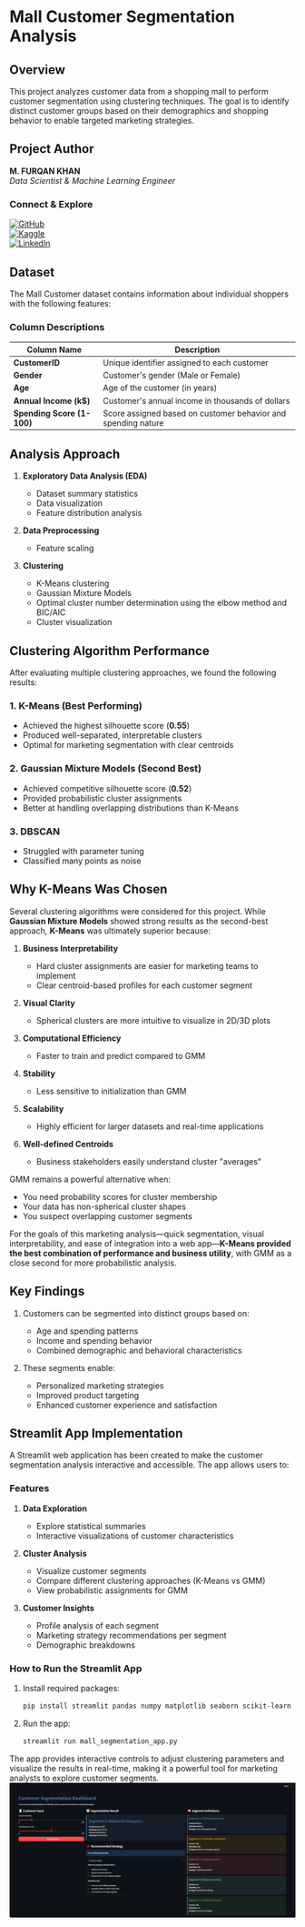 # Mall Customer Segmentation Analysis

## Overview

This project analyzes customer data from a shopping mall to perform customer segmentation using clustering techniques. The goal is to identify distinct customer groups based on their demographics and shopping behavior to enable targeted marketing strategies.

## Project Author

**M. FURQAN KHAN**  
*Data Scientist & Machine Learning Engineer*

### Connect & Explore
[![GitHub](https://img.shields.io/badge/GitHub-100000?style=for-the-badge&logo=github&logoColor=white)](https://github.com/furqank73)  
[![Kaggle](https://img.shields.io/badge/Kaggle-20BEFF?style=for-the-badge&logo=kaggle&logoColor=white)](https://www.kaggle.com/fkgaming)  
[![LinkedIn](https://img.shields.io/badge/LinkedIn-0077B5?style=for-the-badge&logo=linkedin&logoColor=white)](https://www.linkedin.com/in/furqan-khan-256798268/)

## Dataset

The Mall Customer dataset contains information about individual shoppers with the following features:

### Column Descriptions

| Column Name               | Description                                                        |
|---------------------------|--------------------------------------------------------------------|
| **CustomerID**            | Unique identifier assigned to each customer                        |
| **Gender**                | Customer's gender (Male or Female)                                 |
| **Age**                   | Age of the customer (in years)                                     |
| **Annual Income (k$)**    | Customer's annual income in thousands of dollars                   |
| **Spending Score (1-100)**| Score assigned based on customer behavior and spending nature      |

## Analysis Approach

1. **Exploratory Data Analysis (EDA)**
   - Dataset summary statistics
   - Data visualization
   - Feature distribution analysis

2. **Data Preprocessing**
   - Feature scaling

3. **Clustering**
   - K-Means clustering
   - Gaussian Mixture Models
   - Optimal cluster number determination using the elbow method and BIC/AIC
   - Cluster visualization

## Clustering Algorithm Performance

After evaluating multiple clustering approaches, we found the following results:

### 1. **K-Means (Best Performing)**  
- Achieved the highest silhouette score (**0.55**)  
- Produced well-separated, interpretable clusters  
- Optimal for marketing segmentation with clear centroids  

### 2. **Gaussian Mixture Models (Second Best)**  
- Achieved competitive silhouette score (**0.52**)  
- Provided probabilistic cluster assignments  
- Better at handling overlapping distributions than K-Means  

### 3. DBSCAN  
- Struggled with parameter tuning  
- Classified many points as noise  

## Why K-Means Was Chosen

Several clustering algorithms were considered for this project. While **Gaussian Mixture Models** showed strong results as the second-best approach, **K-Means** was ultimately superior because:

1. **Business Interpretability**  
   - Hard cluster assignments are easier for marketing teams to implement  
   - Clear centroid-based profiles for each customer segment  

2. **Visual Clarity**  
   - Spherical clusters are more intuitive to visualize in 2D/3D plots  

3. **Computational Efficiency**  
   - Faster to train and predict compared to GMM  

4. **Stability**  
   - Less sensitive to initialization than GMM  

5. **Scalability**  
   - Highly efficient for larger datasets and real-time applications  

6. **Well-defined Centroids**  
   - Business stakeholders easily understand cluster "averages"  

GMM remains a powerful alternative when:
- You need probability scores for cluster membership  
- Your data has non-spherical cluster shapes  
- You suspect overlapping customer segments  

For the goals of this marketing analysis—quick segmentation, visual interpretability, and ease of integration into a web app—**K-Means provided the best combination of performance and business utility**, with GMM as a close second for more probabilistic analysis.

## Key Findings

1. Customers can be segmented into distinct groups based on:
   - Age and spending patterns
   - Income and spending behavior
   - Combined demographic and behavioral characteristics

2. These segments enable:
   - Personalized marketing strategies
   - Improved product targeting
   - Enhanced customer experience and satisfaction

## Streamlit App Implementation

A Streamlit web application has been created to make the customer segmentation analysis interactive and accessible. The app allows users to:

### Features

1. **Data Exploration**
   - Explore statistical summaries
   - Interactive visualizations of customer characteristics

2. **Cluster Analysis**
   - Visualize customer segments
   - Compare different clustering approaches (K-Means vs GMM)
   - View probabilistic assignments for GMM

3. **Customer Insights**
   - Profile analysis of each segment
   - Marketing strategy recommendations per segment
   - Demographic breakdowns

### How to Run the Streamlit App

1. Install required packages:
   ```bash
   pip install streamlit pandas numpy matplotlib seaborn scikit-learn
   ```

2. Run the app:
   ```bash
   streamlit run mall_segmentation_app.py
   ```

The app provides interactive controls to adjust clustering parameters and visualize the results in real-time, making it a powerful tool for marketing analysts to explore customer segments.
![app](streamlit_app/Capturestreaw.PNG)